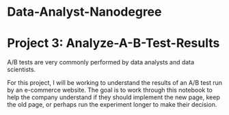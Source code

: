 # Data-Analyst-Nanodegree
# Project 3: Analyze-A-B-Test-Results

A/B tests are very commonly performed by data analysts and data scientists.

For this project, I will be working to understand the results of an A/B test run by an e-commerce website. The goal is to work through this notebook to help the company understand if they should implement the new page, keep the old page, or perhaps run the experiment longer to make their decision.
